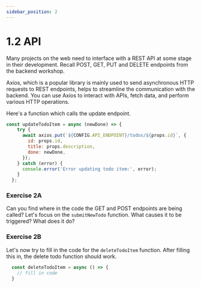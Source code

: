 ```yaml
---
sidebar_position: 2
---
```


# 1.2 API

Many projects on the web need to interface with a REST API at some stage in their development. Recall POST, GET, PUT and DELETE endpoints from the backend workshop. 

Axios, which is a popular library is mainly used to send asynchronous HTTP requests to REST endpoints, helps to streamline the communication with the backend. You can use Axios to interact with APIs, fetch data, and perform various HTTP operations.

Here's a function which calls the update endpoint.

``` jsx
const updateTodoItem = async (newDone) => {
    try {
      await axios.put(`${CONFIG.API_ENDPOINT}/todos/${props.id}`, {
        id: props.id,
        title: props.description,
        done: newDone,
      });
    } catch (error) {
      console.error('Error updating todo item:', error);
    }
  };
```

### Exercise 2A

Can you find where in the code the GET and POST endpoints are being called? Let's focus on the `submitNewTodo` function. What causes it to be triggered? What does it do?

### Exercise 2B

Let's now try to fill in the code for the `deleteTodoItem` function. After filling this in, the delete todo function should work. 

``` jsx
  const deleteTodoItem = async () => {
    // fill in code
  }
```
